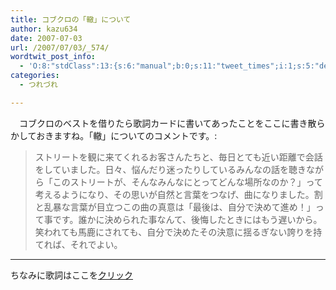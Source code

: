 ```yaml
---
title: コブクロの「轍」について
author: kazu634
date: 2007-07-03
url: /2007/07/03/_574/
wordtwit_post_info:
  - 'O:8:"stdClass":13:{s:6:"manual";b:0;s:11:"tweet_times";i:1;s:5:"delay";i:0;s:7:"enabled";i:1;s:10:"separation";s:2:"60";s:7:"version";s:3:"3.7";s:14:"tweet_template";b:0;s:6:"status";i:2;s:6:"result";a:0:{}s:13:"tweet_counter";i:2;s:13:"tweet_log_ids";a:1:{i:0;i:3029;}s:9:"hash_tags";a:0:{}s:8:"accounts";a:1:{i:0;s:7:"kazu634";}}'
categories:
  - つれづれ

---
```

<div class="section">
<p>
    　コブクロのベストを借りたら歌詞カードに書いてあったことをここに書き散らかしておきますね。「轍」についてのコメントです。:
</p>
  
<blockquote>
<p>
      ストリートを観に来てくれるお客さんたちと、毎日とても近い距離で会話をしていました。日々、悩んだり迷ったりしているみんなの話を聴きながら「このストリートが、そんなみんなにとってどんな場所なのか？」って考えるようになり、その思いが自然と言葉をつなげ、曲になりました。割と乱暴な言葉が目立つこの曲の真意は「最後は、自分で決めて進め！」って事です。誰かに決められた事なんて、後悔したときにはもう遅いから。笑われても馬鹿にされても、自分で決めたその決意に揺るぎない誇りを持てれば、それでよい。
</p>
</blockquote>
  
<hr />
  
<p>
    ちなみに歌詞はここを<a href="http://strange.toheart.to/lyrics/lyrics.cgi?q=http%3a%2f%2fwww%2eutamap%2ecom%2fshowkasi%2ephp%3fsurl%3d66174" onclick="__gaTracker('send', 'event', 'outbound-article', 'http://strange.toheart.to/lyrics/lyrics.cgi?q=http%3a%2f%2fwww%2eutamap%2ecom%2fshowkasi%2ephp%3fsurl%3d66174', 'クリック');" target="blank">クリック</a>
</p>
</div>